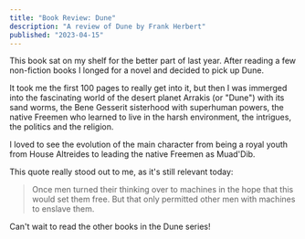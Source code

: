 ```yaml
---
title: "Book Review: Dune"
description: "A review of Dune by Frank Herbert"
published: "2023-04-15"
---
```


This book sat on my shelf for the better part of last year. 
After reading a few non-fiction books I longed for a novel and decided to pick 
up Dune.

It took me the first 100 pages to really get into it, but then I was immerged
into the fascinating world of the desert planet Arrakis (or "Dune") with its 
sand worms, the Bene Gesserit sisterhood with superhuman powers, the native 
Freemen who learned to live in the harsh environment, the intrigues, the 
politics and the religion.

<!-- more -->

I loved to see the evolution of the main character from being a royal youth from 
House Altreides to leading the native Freemen as Muad'Dib. 

This quote really stood out to me, as it's still relevant today:

> Once men turned their thinking over to machines in the hope that this would set them free. 
> But that only permitted other men with machines to enslave them.

Can't wait to read the other books in the Dune series!
